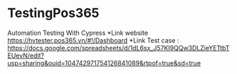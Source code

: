 # TestingPos365
 Automation Testing With Cypress
 *Link website https://hvtester.pos365.vn/#!/Dashboard 
 *Link Test case : https://docs.google.com/spreadsheets/d/1dL6sx_J57KI9QQw3DLZieYETtbTEUevN/edit?usp=sharing&ouid=104742971754126841089&rtpof=true&sd=true 
